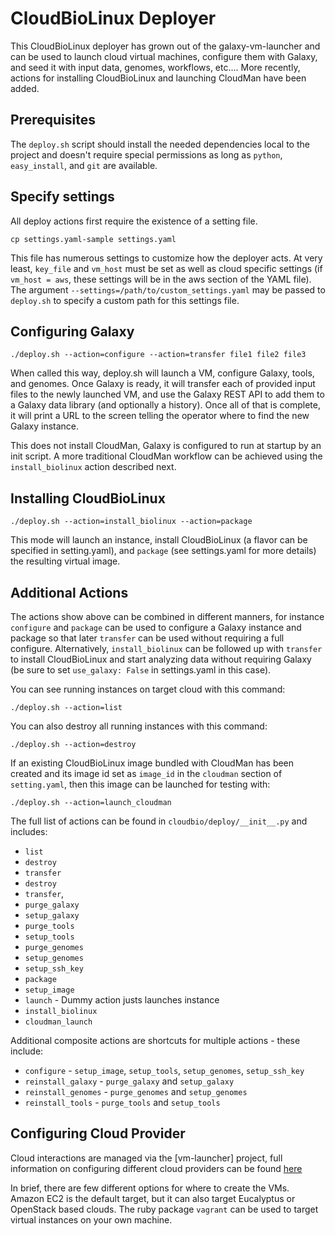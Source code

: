 # CloudBioLinux Deployer

This CloudBioLinux deployer has grown out of the galaxy-vm-launcher and
can be used to launch cloud virtual machines, configure them with
Galaxy, and seed it with input data, genomes, workflows, etc.... More
recently, actions for installing CloudBioLinux and launching CloudMan
have been added.

## Prerequisites

The `deploy.sh` script should install the needed dependencies local to
the project and doesn't require special permissions as long as
`python`, `easy_install`, and `git` are available.

## Specify settings

All deploy actions first require the existence of a setting file. 

    cp settings.yaml-sample settings.yaml

This file has numerous settings to customize how the deployer acts. At
very least, `key_file` and `vm_host` must be set as well as cloud
specific settings (if `vm_host = aws`, these settings will be in the
aws section of the YAML file). The argument
`--settings=/path/to/custom_settings.yaml` may be passed to
`deploy.sh` to specify a custom path for this settings file.

## Configuring Galaxy

    ./deploy.sh --action=configure --action=transfer file1 file2 file3

When called this way, deploy.sh will launch a VM, configure Galaxy,
tools, and genomes. Once Galaxy is ready, it will transfer each of
provided input files to the newly launched VM, and use the Galaxy REST
API to add them to a Galaxy data library (and optionally a
history). Once all of that is complete, it will print a URL to the
screen telling the operator where to find the new Galaxy instance.

This does not install CloudMan, Galaxy is configured to run at startup
by an init script. A more traditional CloudMan workflow can be
achieved using the `install_biolinux` action described next.

## Installing CloudBioLinux

    ./deploy.sh --action=install_biolinux --action=package

This mode will launch an instance, install CloudBioLinux (a flavor can
be specified in setting.yaml), and `package` (see settings.yaml for
more details) the resulting virtual image.

## Additional Actions

The actions show above can be combined in different manners, for
instance `configure` and `package` can be used to configure a Galaxy
instance and package so that later `transfer` can be used without
requiring a full configure. Alternatively, `install_biolinux` can be
followed up with `transfer` to install CloudBioLinux and start
analyzing data without requiring Galaxy (be sure to set `use_galaxy:
False` in settings.yaml in this case).

You can see running instances on target cloud with this command: 

    ./deploy.sh --action=list

You can also destroy all running instances with this command:
    
    ./deploy.sh --action=destroy

If an existing CloudBioLinux image bundled with CloudMan has been
created and its image id set as `image_id` in the `cloudman` section
of `setting.yaml`, then this image can be launched for testing with:

    ./deploy.sh --action=launch_cloudman

The full list of actions can be found in `cloudbio/deploy/__init__.py`
and includes:

* `list`
* `destroy`
* `transfer`
* `destroy`
* `transfer`,
* `purge_galaxy`
* `setup_galaxy`
* `purge_tools`
* `setup_tools`
* `purge_genomes`
* `setup_genomes`
* `setup_ssh_key`
* `package`
* `setup_image`
* `launch` - Dummy action justs launches instance
* `install_biolinux`
* `cloudman_launch`

Additional composite actions are shortcuts for multiple actions - these include:

* `configure` - `setup_image`, `setup_tools`, `setup_genomes`, `setup_ssh_key`
* `reinstall_galaxy` - `purge_galaxy` and `setup_galaxy`
* `reinstall_genomes` - `purge_genomes` and `setup_genomes`
* `reinstall_tools` - `purge_tools` and `setup_tools`

## Configuring Cloud Provider

Cloud interactions are managed via the [vm-launcher] project, full
information on configuring different cloud providers can be found
[here][vm-launcher-config]

In brief, there are few different options for where to create the
VMs. Amazon EC2 is the default target, but it can also target
Eucalyptus or OpenStack based clouds. The ruby package `vagrant` can
be used to target virtual instances on your own machine.

[vm-launcher-config]: https://github.com/jmchilton/vm-launcher/blob/master/config.md
